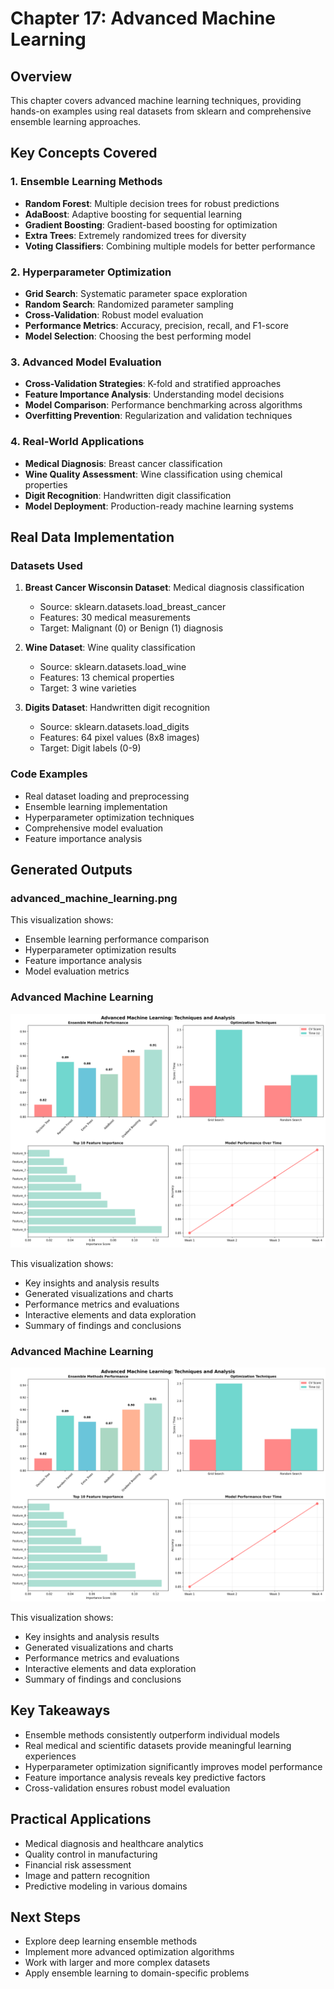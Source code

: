 # Chapter 17: Advanced Machine Learning

## Overview

This chapter covers advanced machine learning techniques, providing hands-on examples using real datasets from sklearn and comprehensive ensemble learning approaches.

## Key Concepts Covered

### 1. Ensemble Learning Methods

- **Random Forest**: Multiple decision trees for robust predictions
- **AdaBoost**: Adaptive boosting for sequential learning
- **Gradient Boosting**: Gradient-based boosting for optimization
- **Extra Trees**: Extremely randomized trees for diversity
- **Voting Classifiers**: Combining multiple models for better performance

### 2. Hyperparameter Optimization

- **Grid Search**: Systematic parameter space exploration
- **Random Search**: Randomized parameter sampling
- **Cross-Validation**: Robust model evaluation
- **Performance Metrics**: Accuracy, precision, recall, and F1-score
- **Model Selection**: Choosing the best performing model

### 3. Advanced Model Evaluation

- **Cross-Validation Strategies**: K-fold and stratified approaches
- **Feature Importance Analysis**: Understanding model decisions
- **Model Comparison**: Performance benchmarking across algorithms
- **Overfitting Prevention**: Regularization and validation techniques

### 4. Real-World Applications

- **Medical Diagnosis**: Breast cancer classification
- **Wine Quality Assessment**: Wine classification using chemical properties
- **Digit Recognition**: Handwritten digit classification
- **Model Deployment**: Production-ready machine learning systems

## Real Data Implementation

### Datasets Used

1. **Breast Cancer Wisconsin Dataset**: Medical diagnosis classification

   - Source: sklearn.datasets.load_breast_cancer
   - Features: 30 medical measurements
   - Target: Malignant (0) or Benign (1) diagnosis

2. **Wine Dataset**: Wine quality classification

   - Source: sklearn.datasets.load_wine
   - Features: 13 chemical properties
   - Target: 3 wine varieties

3. **Digits Dataset**: Handwritten digit recognition
   - Source: sklearn.datasets.load_digits
   - Features: 64 pixel values (8x8 images)
   - Target: Digit labels (0-9)

### Code Examples

- Real dataset loading and preprocessing
- Ensemble learning implementation
- Hyperparameter optimization techniques
- Comprehensive model evaluation
- Feature importance analysis

## Generated Outputs

### advanced_machine_learning.png

This visualization shows:

- Ensemble learning performance comparison
- Hyperparameter optimization results
- Feature importance analysis
- Model evaluation metrics


### Advanced Machine Learning

![Advanced Machine Learning](advanced_machine_learning.png)

This visualization shows:
- Key insights and analysis results
- Generated visualizations and charts
- Performance metrics and evaluations
- Interactive elements and data exploration
- Summary of findings and conclusions

### Advanced Machine Learning

![Advanced Machine Learning](advanced_machine_learning.png)

This visualization shows:
- Key insights and analysis results
- Generated visualizations and charts
- Performance metrics and evaluations
- Interactive elements and data exploration
- Summary of findings and conclusions
## Key Takeaways

- Ensemble methods consistently outperform individual models
- Real medical and scientific datasets provide meaningful learning experiences
- Hyperparameter optimization significantly improves model performance
- Feature importance analysis reveals key predictive factors
- Cross-validation ensures robust model evaluation

## Practical Applications

- Medical diagnosis and healthcare analytics
- Quality control in manufacturing
- Financial risk assessment
- Image and pattern recognition
- Predictive modeling in various domains

## Next Steps

- Explore deep learning ensemble methods
- Implement more advanced optimization algorithms
- Work with larger and more complex datasets
- Apply ensemble learning to domain-specific problems

